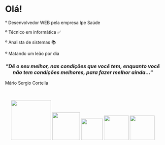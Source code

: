 <!DOCTYPE html>
<html>
<head>
	<meta charset="utf-8">
</head>
<body>	
	<h1>Olá!</h1>
	<p>° Desenvolvedor WEB pela empresa Ipe Saúde</p>
	<p>º Técnico em informática ✅</p>
	<p>º Analista de sistemas 📚</p>
	<p>º Matando um leão por dia</p>
	<h3 align="center">
	<b style="text-align: center;">
		<i>"Dê o seu melhor, nas condições que você tem, enquanto você não tem condições melhores, para fazer melhor ainda..."</i>
	</b>
	</h3>
	<p>Mário Sergio Cortella</p>
	<br>
	<br>
	<div align="center">
    <img style="heigth: 80px; width: 130px;" src="https://upload.wikimedia.org/wikipedia/commons/thumb/2/27/PHP-logo.svg/2560px-PHP-logo.svg.png">
    <img style="heigth: 50px; width: 90px;" src="https://icons-for-free.com/iconfiles/png/512/logo+my+query+server+sql+icon-1320184811372606623.png">
    <img style="heigth: 30px; width: 70px;" src="https://logodownload.org/wp-content/uploads/2016/10/html5-logo-10.png">
    <img style="heigth: 40px; width: 80px;" src="https://upload.wikimedia.org/wikipedia/commons/thumb/6/62/CSS3_logo.svg/240px-CSS3_logo.svg.png">
    <img style="heigth: 40px; width: 80px;" src="https://upload.wikimedia.org/wikipedia/commons/thumb/9/99/Unofficial_JavaScript_logo_2.svg/1200px-Unofficial_JavaScript_logo_2.svg.png">
	</div>
</body>
</html>
